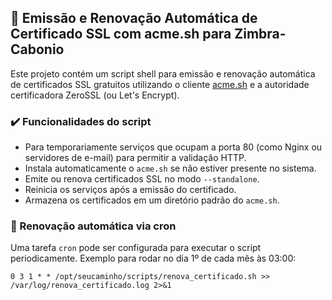 ## 🔐 Emissão e Renovação Automática de Certificado SSL com acme.sh para Zimbra-Cabonio

Este projeto contém um script shell para emissão e renovação automática de certificados SSL gratuitos utilizando o cliente [acme.sh](https://github.com/acmesh-official/acme.sh) e a autoridade certificadora ZeroSSL (ou Let's Encrypt).

### ✔️ Funcionalidades do script

- Para temporariamente serviços que ocupam a porta 80 (como Nginx ou servidores de e-mail) para permitir a validação HTTP.
- Instala automaticamente o `acme.sh` se não estiver presente no sistema.
- Emite ou renova certificados SSL no modo `--standalone`.
- Reinicia os serviços após a emissão do certificado.
- Armazena os certificados em um diretório padrão do `acme.sh`.

### 🔄 Renovação automática via cron

Uma tarefa `cron` pode ser configurada para executar o script periodicamente. Exemplo para rodar no dia 1º de cada mês às 03:00:

```cron
0 3 1 * * /opt/seucaminho/scripts/renova_certificado.sh >> /var/log/renova_certificado.log 2>&1
